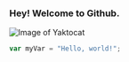 ### Hey! Welcome to Github.
![Image of Yaktocat](https://octodex.github.com/images/yaktocat.png)
``` javascript
var myVar = "Hello, world!";
```
